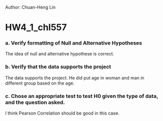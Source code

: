 Author: Chuan-Heng Lin
# HW4_1_chl557
### a. Verify formatting of Null and Alternative Hypotheses

The idea of null and alternative hypothese is correct. 

### b. Verify that the data supports the project 

The data supports the project. He did put age in woman and man in different group based on the age.

### c. Chose an appropriate test to test H0 given the type of data, and the question asked. 

I think Pearson Correlation should be good in this case.

